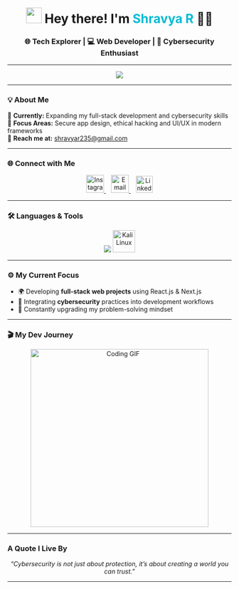 <h1 align="center">
  <img src="https://media.tenor.com/2fXbn6Xtt0UAAAAC/wave-hello.gif" width="35px" height="35px">
  Hey there! I'm <span style="color:#00bcd4;">Shravya R</span> 👩‍💻
</h1>

<h3 align="center">
  🌐 Tech Explorer | 💻 Web Developer | 🔐 Cybersecurity Enthusiast
</h3>

---

<p align="center">
  <img src="https://readme-typing-svg.herokuapp.com?font=Fira+Code&weight=500&size=22&pause=1000&color=00E7FF&center=true&vCenter=true&width=600&lines=Full+Stack+Developer+in+Progress;Cybersecurity+Explorer;Building+Secure+and+Modern+Web+Apps;Always+Learning+Something+New!"/>
</p>

---

### 💡 About Me  

🚀 **Currently:** Expanding my full-stack development and cybersecurity skills  
🧩 **Focus Areas:** Secure app design, ethical hacking and UI/UX in modern frameworks  
📧 **Reach me at:** [shravyar235@gmail.com](mailto:shravyar235@gmail.com)

---

### 🌐 Connect with Me  
<p align="center">
  <a href="https://instagram.com/_shra_vya_" target="_blank">
    <img src="https://img.icons8.com/fluency/48/instagram-new.png" width="40" alt="Instagram"/>
  </a>
  &nbsp;&nbsp;
  <a href="mailto:shravyar235@gmail.com">
    <img src="https://img.icons8.com/color/48/gmail.png" width="40" alt="Email"/>
  </a>
  &nbsp;&nbsp;
  <a href="#">
    <img src="https://img.icons8.com/ios-filled/50/linkedin.png" width="38" alt="LinkedIn"/>
  </a>
</p>

---

### 🛠️ Languages & Tools  
<p align="center">
  <img src="https://skillicons.dev/icons?i=html,css,javascript,react,nextjs,nodejs,python,java,c,cpp,git,vscode" />
  <img src="https://www.kali.org/images/kali-logo.svg" alt="Kali Linux" width="50"/>
</p>

---

### ⚙️ My Current Focus
- 🌍 Developing **full-stack web projects** using React.js & Next.js  
- 🔐 Integrating **cybersecurity** practices into development workflows  
- 🧠 Constantly upgrading my problem-solving mindset  

---

### 🎬 My Dev Journey  
<p align="center">
  <img src="https://media.giphy.com/media/L8K62iTDkzGX6/giphy.gif" width="400" alt="Coding GIF"/>
</p>

---

### A Quote I Live By  
<p align="center">
  <em>“Cybersecurity is not just about protection, it’s about creating a world you can trust.”</em>
</p>

---
